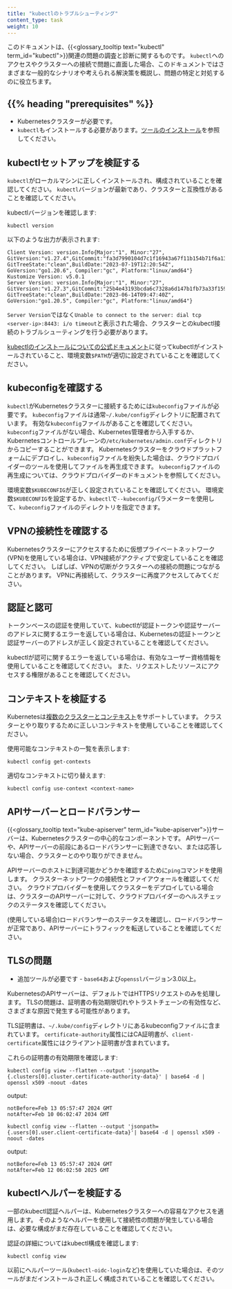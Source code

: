 ```yaml
---
title: "kubectlのトラブルシューティング"
content_type: task
weight: 10
---
```


<!-- overview -->

このドキュメントは、{{<glossary_tooltip text="kubectl" term_id="kubectl">}}関連の問題の調査と診断に関するものです。
`kubectl`へのアクセスやクラスターへの接続で問題に直面した場合、このドキュメントではさまざまな一般的なシナリオや考えられる解決策を概説し、問題の特定と対処するのに役立ちます。

<!-- body -->

## {{% heading "prerequisites" %}}

* Kubernetesクラスターが必要です。
* `kubectl`もインストールする必要があります。[ツールのインストール](/ja/docs/tasks/tools/#kubectl)を参照してください。

## kubectlセットアップを検証する

`kubectl`がローカルマシンに正しくインストールされ、構成されていることを確認してください。
`kubectl`バージョンが最新であり、クラスターと互換性があることを確認してください。

kubectlバージョンを確認します:

```shell
kubectl version
```

以下のような出力が表示されます:

```console
Client Version: version.Info{Major:"1", Minor:"27", GitVersion:"v1.27.4",GitCommit:"fa3d7990104d7c1f16943a67f11b154b71f6a132", GitTreeState:"clean",BuildDate:"2023-07-19T12:20:54Z", GoVersion:"go1.20.6", Compiler:"gc", Platform:"linux/amd64"}
Kustomize Version: v5.0.1
Server Version: version.Info{Major:"1", Minor:"27", GitVersion:"v1.27.3",GitCommit:"25b4e43193bcda6c7328a6d147b1fb73a33f1598", GitTreeState:"clean",BuildDate:"2023-06-14T09:47:40Z", GoVersion:"go1.20.5", Compiler:"gc", Platform:"linux/amd64"}

```

`Server Version`ではなく`Unable to connect to the server: dial tcp <server-ip>:8443: i/o timeout`と表示された場合、クラスターとのkubectl接続のトラブルシューティングを行う必要があります。

[kubectlのインストールについての公式ドキュメント](/ja/docs/tasks/tools/#kubectl)に従ってkubectlがインストールされていること、環境変数`$PATH`が適切に設定されていることを確認してください。

## kubeconfigを確認する

`kubectl`がKubernetesクラスターに接続するためには`kubeconfig`ファイルが必要です。
`kubeconfig`ファイルは通常`~/.kube/config`ディレクトリに配置されています。
有効な`kubeconfig`ファイルがあることを確認してください。
`kubeconfig`ファイルがない場合、Kubernetes管理者から入手するか、Kubernetesコントロールプレーンの`/etc/kubernetes/admin.conf`ディレクトリからコピーすることができます。
Kubernetesクラスターをクラウドプラットフォームにデプロイし、`kubeconfig`ファイルを紛失した場合は、クラウドプロバイダーのツールを使用してファイルを再生成できます。
`kubeconfig`ファイルの再生成については、クラウドプロバイダーのドキュメントを参照してください。

環境変数`$KUBECONFIG`が正しく設定されていることを確認してください。
環境変数`$KUBECONFIG`を設定するか、`kubectl`で`--kubeconfig`パラメーターを使用して、`kubeconfig`ファイルのディレクトリを指定できます。

## VPNの接続性を確認する

Kubernetesクラスターにアクセスするために仮想プライベートネットワーク(VPN)を使用している場合は、VPN接続がアクティブで安定していることを確認してください。
しばしば、VPNの切断がクラスターへの接続の問題につながることがあります。
VPNに再接続して、クラスターに再度アクセスしてみてください。

## 認証と認可

トークンベースの認証を使用していて、kubectlが認証トークンや認証サーバーのアドレスに関するエラーを返している場合は、Kubernetesの認証トークンと認証サーバーのアドレスが正しく設定されていることを確認してください。

kubectlが認可に関するエラーを返している場合は、有効なユーザー資格情報を使用していることを確認してください。
また、リクエストしたリソースにアクセスする権限があることを確認してください。

## コンテキストを検証する

Kubernetesは[複数のクラスターとコンテキスト](/ja/docs/tasks/access-application-cluster/configure-access-multiple-clusters/)をサポートしています。
クラスターとやり取りするために正しいコンテキストを使用していることを確認してください。

使用可能なコンテキストの一覧を表示します:

```shell
kubectl config get-contexts
```

適切なコンテキストに切り替えます:

```shell
kubectl config use-context <context-name>
```

## APIサーバーとロードバランサー

{{<glossary_tooltip text="kube-apiserver" term_id="kube-apiserver">}}サーバーは、Kubernetesクラスターの中心的なコンポーネントです。
APIサーバーや、APIサーバーの前段にあるロードバランサーに到達できない、または応答しない場合、クラスターとのやり取りができません。

APIサーバーのホストに到達可能かどうかを確認するために`ping`コマンドを使用します。
クラスターネットワークの接続性とファイアウォールを確認してください。
クラウドプロバイダーを使用してクラスターをデプロイしている場合は、クラスターのAPIサーバーに対して、クラウドプロバイダーのヘルスチェックのステータスを確認してください。

(使用している場合)ロードバランサーのステータスを確認し、ロードバランサーが正常であり、APIサーバーにトラフィックを転送していることを確認してください。

## TLSの問題
* 追加ツールが必要です - `base64`および`openssl`バージョン3.0以上。

KubernetesのAPIサーバーは、デフォルトではHTTPSリクエストのみを処理します。
TLSの問題は、証明書の有効期限切れやトラストチェーンの有効性など、さまざまな原因で発生する可能性があります。

TLS証明書は、`~/.kube/config`ディレクトリにあるkubeconfigファイルに含まれています。
`certificate-authority`属性にはCA証明書が、`client-certificate`属性にはクライアント証明書が含まれています。

これらの証明書の有効期限を確認します:

```shell
kubectl config view --flatten --output 'jsonpath={.clusters[0].cluster.certificate-authority-data}' | base64 -d | openssl x509 -noout -dates
```

output:
```console
notBefore=Feb 13 05:57:47 2024 GMT
notAfter=Feb 10 06:02:47 2034 GMT
```

```shell
kubectl config view --flatten --output 'jsonpath={.users[0].user.client-certificate-data}'| base64 -d | openssl x509 -noout -dates
```

output:
```console
notBefore=Feb 13 05:57:47 2024 GMT
notAfter=Feb 12 06:02:50 2025 GMT
```

## kubectlヘルパーを検証する

一部のkubectl認証ヘルパーは、Kubernetesクラスターへの容易なアクセスを適用します。
そのようなヘルパーを使用して接続性の問題が発生している場合は、必要な構成がまだ存在していることを確認してください。

認証の詳細についてはkubectl構成を確認します:

```shell
kubectl config view
```

以前にヘルパーツール(`kubectl-oidc-login`など)を使用していた場合は、そのツールがまだインストールされ正しく構成されていることを確認してください。
